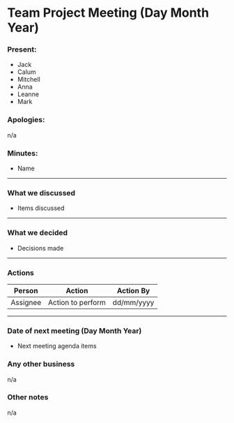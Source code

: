 # Team Project Meeting (Day Month Year)

### Present:
- Jack
- Calum
- Mitchell
- Anna
- Leanne
- Mark

### Apologies:
n/a

### Minutes:
- Name

---

### What we discussed
- Items discussed

---

### What we decided
- Decisions made

---

### Actions
| Person | Action | Action By |
| --- | --- | --- |
| Assignee | Action to perform | dd/mm/yyyy |

---

### Date of next meeting (Day Month Year)
- Next meeting agenda items

### Any other business
n/a

### Other notes
n/a